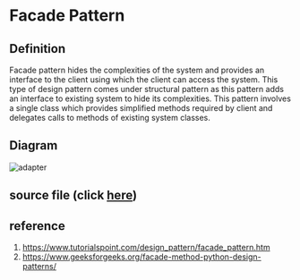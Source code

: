 # Facade Pattern

## Definition
Facade pattern hides the complexities of the system and provides an interface to the client using which the client can access the system. This type of design pattern comes under structural pattern as this pattern adds an interface to existing system to hide its complexities.
This pattern involves a single class which provides simplified methods required by client and delegates calls to methods of existing system classes.

## Diagram
![adapter](http://www.plantuml.com/plantuml/proxy?cache=no&src=https://raw.githubusercontent.com/spa46/design_patterns/master/structural/facade/class_diagram.uml)

## source file (click [here](facade.py))

## reference
1. https://www.tutorialspoint.com/design_pattern/facade_pattern.htm
2. https://www.geeksforgeeks.org/facade-method-python-design-patterns/
